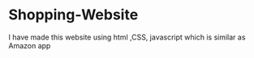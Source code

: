 # Shopping-Website
I have made this website using html ,CSS, javascript which is similar as Amazon app
